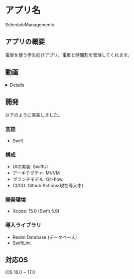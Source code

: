 # アプリ名
ScheduleManagements

## アプリの概要
電車を使う学生向けアプリ。電車と時間割を管理してくれます。

## 動画
<details>
  

https://github.com/KakizakiHayate/schedule-managements/assets/109132975/ae5255f1-bc23-4ce3-a264-7366432aa4f4


</details>


## 開発
以下のように実装しました。
### 言語
- Swift

### 構成
- UIの実装:  SwiftUI
- アーキテクチャ: MVVM
- ブランチモデル: Git-flow
- CI/CD: Github Actions(現在導入中)

### 開発環境
- Xcode: 15.0 (Swfit 5.9)

### 導入ライブラリ
- Realm Database (データベース)
- SwiftLint

## 対応OS
iOS 16.0 ~ 17.0
